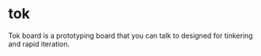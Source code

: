 # tok
Tok board is a prototyping board that you can talk to designed for tinkering and rapid iteration.
